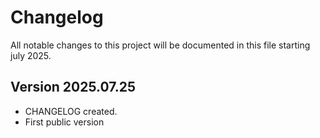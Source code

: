 # Changelog

All notable changes to this project will be documented in this file starting july 2025.


## Version 2025.07.25 

* CHANGELOG created.
* First public version
